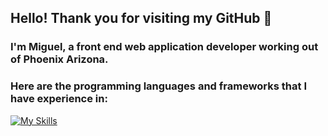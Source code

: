 ## Hello! Thank you for visiting my GitHub 👋

### I'm Miguel, a front end web application developer working out of Phoenix Arizona.

### Here are the programming languages and frameworks that I have experience in:
[![My Skills](https://skillicons.dev/icons?i=react,js,html,css,cs,java,python)](https://skillicons.dev)
